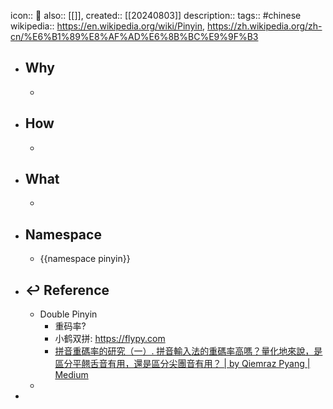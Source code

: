 icon:: 📄
also:: [[]], 
created:: [[20240803]]
description:: 
tags:: #chinese
wikipedia:: https://en.wikipedia.org/wiki/Pinyin, https://zh.wikipedia.org/zh-cn/%E6%B1%89%E8%AF%AD%E6%8B%BC%E9%9F%B3

- ## Why
  -
- ## How
  -
- ## What
  -
- ## Namespace
  - {{namespace pinyin}}
- ## ↩ Reference
  - Double Pinyin
    - 重码率?
    - 小鹤双拼: https://flypy.com
    - [拼音重碼率的研究（一）. 拼音輸入法的重碼率高嗎？量化地來說，是區分平翹舌音有用，還是區分尖團音有用？ | by Qiemraz Pyang | Medium](https://medium.com/@qiemraz/%E6%8B%BC%E9%9F%B3%E9%87%8D%E7%A2%BC%E7%8E%87%E7%9A%84%E7%A0%94%E7%A9%B6-%E4%B8%80-4502da9013f4)
  -
-